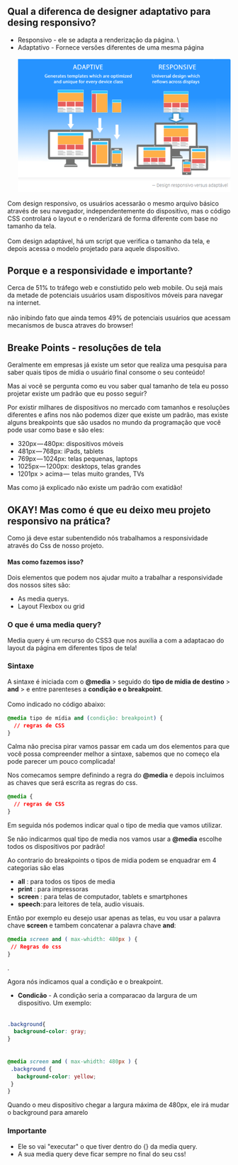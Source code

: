 ## Qual a diferenca de designer adaptativo para desing responsivo?

- Responsivo - ele se adapta a renderização da página. \
- Adaptativo - Fornece versões diferentes de uma mesma página\
  \
  <img src="./Images/Adaptativo_responsivo.PNG" alt="ilustração da diferenca de adaptação para responsividade " />

Com design responsivo, os usuários acessarão o mesmo arquivo básico através de seu navegador, independentemente do dispositivo, mas o código CSS controlará o layout e o renderizará de forma diferente com base no tamanho da tela.\
\
Com design adaptável, há um script que verifica o tamanho da tela, e depois acessa o modelo projetado para aquele dispositivo.

## Porque e a responsividade e importante?
Cerca de 51% to tráfego web e constiutido pelo web mobile. Ou sejá mais da metade de potenciais usuários usam dispositivos móveis para navegar na internet.\
\
não inibindo fato que ainda temos 49% de potenciais usuários que acessam mecanismos de busca atraves do browser! 


## Breake Points - resoluções de tela 

Geralmente em empresas já existe um setor que realiza uma pesquisa para saber quais tipos de mídia o usuário final consome o seu conteúdo!

Mas ai você se pergunta como eu vou saber qual tamanho de tela eu posso projetar existe um padrão que eu posso seguir?

Por existir milhares de dispositivos no mercado com tamanhos e resoluções diferentes e afins nos não podemos dizer que existe um padrão, mas existe alguns breakpoints que são usados no mundo da programação que você pode usar como base e são eles:

 - 320px — 480px: dispositivos móveis
 - 481px — 768px: iPads, tablets
 - 769px — 1024px: telas pequenas, laptops
 - 1025px — 1200px: desktops, telas grandes
 - 1201px > acima —  telas muito grandes, TVs


Mas como já explicado não existe um padrão com exatidão!


## OKAY! Mas como é que eu deixo meu projeto responsivo na prática? 

Como já deve estar subentendido nós trabalhamos a responsividade através do Css de nosso projeto.

#### Mas como fazemos isso? 
Dois elementos que podem nos ajudar muito a trabalhar a responsividade dos nossos sites são:
 - As media querys.
 - Layout Flexbox ou grid

### O que é uma media query?

Media query é um recurso do CSS3 que nos auxilia a com a adaptacao do layout da página em diferentes tipos de tela!

### Sintaxe 
 
 A sintaxe é iniciada com o  **@media** >  seguido do **tipo de mídia de destino** >  **and** > e entre parenteses a **condição e o breakpoint**.\
 \
 Como indicado no código abaixo:

```css
@media tipo de mídia and (condição: breakpoint) {
  // regras de CSS
}
```

Calma não precisa pirar vamos passar em cada um dos elementos para que você possa compreender melhor a sintaxe, sabemos que no começo ela pode parecer um pouco complicada! 

Nos comecamos sempre definindo a regra do **@media**  e depois incluimos  as chaves que será escrita as regras do css.

```css
@media {
  // regras de CSS
}
```

Em seguida nós podemos indicar qual o tipo de media que vamos utilizar. 

Se não indicarmos qual tipo de media nos vamos usar a **@media** escolhe todos os dispositivos por padrão!

Ao contrario do breakpoints o tipos de midia podem se enquadrar em 4 categorias são elas 
 - **all** : para todos os tipos de media
 - **print** : para impressoras
 - **screen** : para telas de computador, tablets e smartphones
 - **speech** : para leitores de tela, audio visuais.

Então por exemplo eu desejo usar apenas as telas, eu vou usar a palavra chave **screen** e tambem concatenar a palavra chave **and**: 


 ```css
@media screen and ( max-whidth: 480px ) {
  // Regras do css
}
``` 
 .

Agora nós indicamos qual a condição e o breakpoint.
 - **Condicão** - A condição seria a comparacao da largura de um dispositivo. Um exemplo:

  ```css

 .background{
    background-color: gray;
 }
 

@media screen and ( max-whidth: 480px ) {
   .background {
     background-color: yellow;
   }
}
```

Quando o meu dispositivo chegar a largura máxima de 480px, ele irá mudar o background para amarelo

### Importante 
 - Ele so vai "executar" o que tiver dentro do {} da media query.
 - A sua media query deve ficar sempre no final do seu css!


